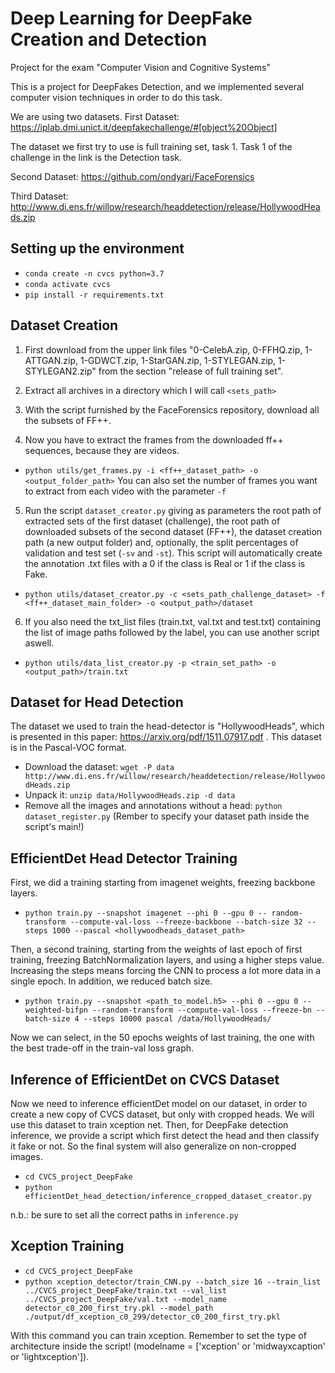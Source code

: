# Deep Learning for DeepFake Creation and Detection
Project for the exam "Computer Vision and Cognitive Systems"

This is a project for DeepFakes Detection, and we implemented several computer vision techniques in order to do this task.

We are using two datasets. 
First Dataset: https://iplab.dmi.unict.it/deepfakechallenge/#[object%20Object]

The dataset we first try to use is full training set, task 1.
Task 1 of the challenge in the link is the Detection task.

Second Dataset: https://github.com/ondyari/FaceForensics

Third Dataset: http://www.di.ens.fr/willow/research/headdetection/release/HollywoodHeads.zip

## Setting up the environment
* `conda create -n cvcs python=3.7`
* `conda activate cvcs`
* `pip install -r requirements.txt`


## Dataset Creation

1. First download from the upper link files "0-CelebA.zip, 0-FFHQ.zip, 1-ATTGAN.zip, 1-GDWCT.zip, 1-StarGAN.zip, 1-STYLEGAN.zip, 1-STYLEGAN2.zip" from the section "release of full training set".

2. Extract all archives in a directory which I will call `<sets_path>`

3. With the script furnished by the FaceForensics repository, download all the subsets of FF++.

4. Now you have to extract the frames from the downloaded ff++ sequences, because they are videos.
* `python utils/get_frames.py -i <ff++_dataset_path> -o <output_folder_path>` You can also set the number of frames you want to extract from each video with the parameter `-f`

5. Run the script `dataset_creator.py` giving as parameters the root path of extracted sets of the first dataset (challenge), the root path of downloaded subsets of the second dataset (FF++), the dataset creation path (a new output folder) and, optionally, the split percentages of validation and test set (`-sv` and `-st`). This script will automatically create the annotation .txt files with a 0 if the class is Real or 1 if the class is Fake.
* `python utils/dataset_creator.py -c <sets_path_challenge_dataset> -f <ff++_dataset_main_folder> -o <output_path>/dataset`


6. If you also need the txt_list files (train.txt, val.txt and test.txt) containing the list of image paths followed by the label, you can use another script aswell.
* `python utils/data_list_creator.py -p <train_set_path> -o <output_path>/train.txt`

## Dataset for Head Detection
The dataset we used to train the head-detector is "HollywoodHeads", which is presented in this paper: https://arxiv.org/pdf/1511.07917.pdf .
This dataset is in the Pascal-VOC format.

* Download the dataset: `wget -P data http://www.di.ens.fr/willow/research/headdetection/release/HollywoodHeads.zip`
* Unpack it: `unzip data/HollywoodHeads.zip -d data`
* Remove all the images and annotations without a head: `python dataset_register.py` (Rember to specify your dataset path inside the script's main!)

## EfficientDet Head Detector Training

First, we did a training starting from imagenet weights, freezing backbone layers.
* `python train.py --snapshot imagenet --phi 0 --gpu 0 -- random-transform --compute-val-loss --freeze-backbone --batch-size 32 --steps 1000 --pascal <hollywoodheads_dataset_path>`

Then, a second training, starting from the weights of last epoch of first training, freezing BatchNormalization layers, and using a higher steps value.
Increasing the steps means forcing the CNN to process a lot more data in a single epoch. In addition, we reduced batch size.
* `python train.py --snapshot <path_to_model.h5> --phi 0 --gpu 0 --weighted-bifpn --random-transform --compute-val-loss --freeze-bn --batch-size 4 --steps 10000 pascal /data/HollywoodHeads/`

Now we can select, in the 50 epochs weights of last training, the one with the best trade-off in the train-val loss graph.

## Inference of EfficientDet on CVCS Dataset
Now we need to inference efficientDet model on our dataset, in order to create a new copy of CVCS dataset, but only with cropped heads. We will use this dataset to train xception net.
Then, for DeepFake detection inference, we provide a script which first detect the head and then classify it fake or not. So the final system will also generalize on non-cropped images.

* `cd CVCS_project_DeepFake`
* `python efficientDet_head_detection/inference_cropped_dataset_creator.py`

n.b.: be sure to set all the correct paths in `inference.py`

## Xception Training

* `cd CVCS_project_DeepFake`
* `python xception_detector/train_CNN.py --batch_size 16 --train_list ../CVCS_project_DeepFake/train.txt --val_list ../CVCS_project_DeepFake/val.txt --model_name detector_c0_200_first_try.pkl --model_path ./output/df_xception_c0_299/detector_c0_200_first_try.pkl`

With this command you can train xception. Remember to set the type of architecture inside the script! (modelname = ['xception' or 'midwayxcaption' or 'lightxception']).


